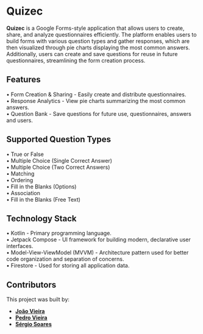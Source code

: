 # Quizec

**Quizec** is a Google Forms-style application that allows users to create, share, and analyze questionnaires efficiently. The platform enables users to build forms with various question types and gather responses, which are then visualized through pie charts displaying the most common answers.<br>
Additionally, users can create and save questions for reuse in future questionnaires, streamlining the form creation process.

## Features

• Form Creation & Sharing - Easily create and distribute questionnaires.<br>
• Response Analytics - View pie charts summarizing the most common answers.<br>
• Question Bank - Save questions for future use, questionnaires, answers and users.

## Supported Question Types

• True or False<br>
• Multiple Choice (Single Correct Answer)<br>
• Multiple Choice (Two Correct Answers)<br>
• Matching<br>
• Ordering<br>
• Fill in the Blanks (Options)<br>
• Association<br>
• Fill in the Blanks (Free Text)

## Technology Stack

• Kotlin - Primary programming language.<br>
• Jetpack Compose - UI framework for building modern, declarative user interfaces.<br>
• Model-View-ViewModel (MVVM) - Architecture pattern used for better code organization and separation of concerns.<br>
• Firestore - Used for storing all application data.

## Contributors

This project was built by:

- **[João Vieira](https://github.com/JoaoFSOV)**
- **[Pedro Vieira](https://github.com/PedroVieira00)**
- **[Sérgio Soares](https://github.com/smcsoares)**
